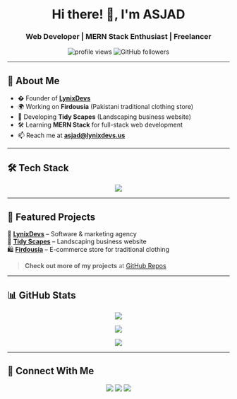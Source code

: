 <h1 align="center">Hi there! 👋, I'm ASJAD</h1>
<h3 align="center">Web Developer | MERN Stack Enthusiast | Freelancer</h3>

<p align="center">
  <img src="https://komarev.com/ghpvc/?username=YourUsername&color=blue" alt="profile views" />
  <img src="https://img.shields.io/github/followers/YourUsername?label=Followers&style=social" alt="GitHub followers" />
</p>

---

## 🌱 About Me  
- � Founder of **[LynixDevs](https://lynixdevs.us)**
- 🌍 Working on **Firdousia** (Pakistani traditional clothing store)
- 🌿 Developing **Tidy Scapes** (Landscaping business website)
- 🛠️ Learning **MERN Stack** for full-stack web development  
- 📫 Reach me at **asjad@lynixdevs.us**  

---

## 🛠 Tech Stack  

<p align="center">
  <img src="https://skillicons.dev/icons?i=html,css,js,ts,react,nodejs,express,mongodb,firebase,vite,bootstrap,git,github,vscode,figma" />
</p>

---

## 📌 Featured Projects  

🚀 **[LynixDevs](https://lynixdevs.us)** – Software & marketing agency  
🌿 **[Tidy Scapes](https://tidyscapesllc.com)** – Landscaping business website  
🛍 **[Firdousia](https://firdousia.com)** – E-commerce store for traditional clothing  

> **Check out more of my projects** at [GitHub Repos](https://github.com/YourUsername?tab=repositories)  

---

## 📊 GitHub Stats  

<p align="center">
  <img src="https://github-readme-stats.vercel.app/api?username=a4axjd&theme=tokyonight&show_icons=true&hide_border=true&count_private=true" />
</p>

<p align="center">
  <img src="https://github-readme-streak-stats.herokuapp.com/?user=YourUsername&theme=tokyonight" />
</p>

<p align="center">
  <img src="https://github-readme-stats.vercel.app/api/top-langs/?username=YourUsername&layout=compact&theme=tokyonight" />
</p>

---

## 📢 Connect With Me  

<p align="center">
  <a href="https://linkedin.com/in/YourUsername"><img src="https://img.shields.io/badge/LinkedIn-0077B5?style=for-the-badge&logo=linkedin&logoColor=white" /></a>
  <a href="https://twitter.com/YourUsername"><img src="https://img.shields.io/badge/Twitter-1DA1F2?style=for-the-badge&logo=twitter&logoColor=white" /></a>
  <a href="mailto:asjad@lynixdevs.us"><img src="https://img.shields.io/badge/Email-D14836?style=for-the-badge&logo=gmail&logoColor=white" /></a>
</p>
